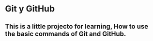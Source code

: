 # Git y GitHub
## This is a little projecto for learning, How to use the basic commands of Git and GitHub.